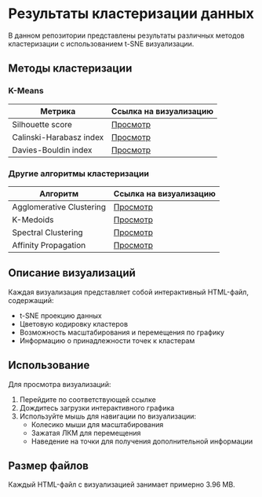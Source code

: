 # Результаты кластеризации данных

В данном репозитории представлены результаты различных методов кластеризации с использованием t-SNE визуализации.

## Методы кластеризации

### K-Means
| Метрика | Ссылка на визуализацию |
|---------|------------------------|
| Silhouette score | [Просмотр](https://github.com/victorsemipalatin/sirius_2024/blob/main/code/tsne_visualization_kmeans.html) |
| Calinski-Harabasz index | [Просмотр](https://github.com/victorsemipalatin/sirius_2024/blob/main/code/tsne_visualization_kmeans_calinski_harabasz.html) |
| Davies-Bouldin index | [Просмотр](https://github.com/victorsemipalatin/sirius_2024/blob/main/code/tsne_visualization_kmeans_davies_bouldin.html) |

### Другие алгоритмы кластеризации
| Алгоритм | Ссылка на визуализацию |
|----------|------------------------|
| Agglomerative Clustering | [Просмотр](https://github.com/victorsemipalatin/sirius_2024/blob/main/code/tsne_visualization_agglomerative_silhouette.html) |
| K-Medoids | [Просмотр](https://github.com/victorsemipalatin/sirius_2024/blob/main/code/tsne_visualization_kmedoids.html) |
| Spectral Clustering | [Просмотр](https://github.com/victorsemipalatin/sirius_2024/blob/main/code/tsne_visualization_spectral.html) |
| Affinity Propagation | [Просмотр](https://github.com/victorsemipalatin/sirius_2024/blob/main/code/tsne_visualization_affinity_propagation.html) |

## Описание визуализаций

Каждая визуализация представляет собой интерактивный HTML-файл, содержащий:
- t-SNE проекцию данных
- Цветовую кодировку кластеров
- Возможность масштабирования и перемещения по графику
- Информацию о принадлежности точек к кластерам

## Использование

Для просмотра визуализаций:
1. Перейдите по соответствующей ссылке
2. Дождитесь загрузки интерактивного графика
3. Используйте мышь для навигации по визуализации:
   - Колесико мыши для масштабирования
   - Зажатая ЛКМ для перемещения
   - Наведение на точки для получения дополнительной информации

## Размер файлов
Каждый HTML-файл с визуализацией занимает примерно 3.96 MB.
